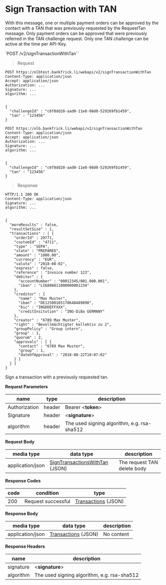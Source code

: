 # Sign Transaction with TAN

With this message, one or multiple payment orders can be approved by the contact with a TAN that was previously requested by the RequestTan message. Only payment orders can be approved that were previously referred in the TAN challenge request. Only one TAN challenge can be active at the time per API-Key.

`POST /v2/signTransactionWithTan``

> Request

```shell--sandbox
POST https://olbtest.bankfrick.li/webapi/v2/signTransactionWithTan
Content-Type: application/json
Accept: application/json
Authorization: ...
Signature: ...
algorithm: ...


{
  "challengeId" : "c6f8dd20-aad0-11e8-98d0-529269fb1459",
  "tan" : "123456"
}
```

```shell--production
POST https://olb.bankfrick.li/webapi/v2/signTransactionWithTan
Content-Type: application/json
Accept: application/json
Authorization: ...
Signature: ...
algorithm: ...


{
  "challengeId" : "c6f8dd20-aad0-11e8-98d0-529269fb1459",
  "tan" : "123456"
}
```

> Response

```shell
HTTP/1.1 200 OK
Content-Type: application/json
Signature: ...
algorithm: ...

                
{
  "moreResults" : false,
  "resultSetSize" : 1,
  "transactions" : [ {
    "orderId" : 20771,
    "customId" : "4711",
    "type" : "SEPA",
    "state" : "PREPARED",
    "amount" : "1000.00",
    "currency" : "EUR",
    "valuta" : "2018-08-02",
    "express" : false,
    "reference" : "Invoice number 123",
    "debitor" : {
      "accountNumber" : "00012345/001.000.001",
      "iban" : "LI6808811000000001234"
    },
    "creditor" : {
      "name" : "Max Muster",
      "iban" : "DE12500105170648489890",
      "bic" : "INGDDEFFXXX",
      "creditInsitution" : "ING-DiBa GERMANY"
    },
    "creator" : "6789 Max Muster",
    "right" : "Bevollmächtigter kollektiv zu 2",
    "groupPolicy" : "Group intern",
    "group" : 1,
    "quorum" : 2,
    "approvals" : [ {
      "contact" : "6789 Max Muster",
      "group" : 1,
      "dateOfApproval" : "2018-08-22T10:07:02"
    } ]
  } ]
}
```

Sign a transaction with a previously requested tan.

**Request Parameters**

| name | type | description |
| ---- | ---- | ----------- |
| Authorization | header | Bearer \<**token**\> |
| Signature | header | \<**signature**\> |
| algorithm | header | The used signing algorithm, e.g. rsa-sha512 |

**Request Body**

| media type | data type | description |
| ---------- | --------- | ----------- |
| application/json | [SignTransactionsWithTan](#data-types-signtransactionswithtan) (JSON) | The request TAN delete body |

**Response Codes**

| code | condition | type |
| ---- | --------- | ---- |
| 200 | Request successful | [Transactions](#data-types-transactions) (JSON) |

**Response Body**

| media type | data type | description |
| ---------- | --------- | ----------- |
| application/json | [Transactions](#data-types-transactions) (JSON) | No content |

**Response Headers**

| name | description |
| ---- | ----------- |
| signature | \<**signature**\> |
| algorithm | The used signing algorithm, e.g. rsa-sha512 |
